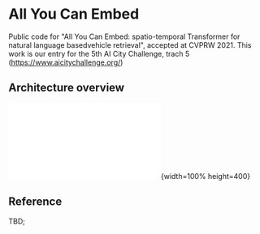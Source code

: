 # All You Can Embed
Public code for "All You Can Embed: spatio-temporal Transformer for natural language basedvehicle retrieval", accepted at CVPRW 2021.
This work is our entry for the 5th AI City Challenge, trach 5 (https://www.aicitychallenge.org/)

## Architecture overview
![Alt](./architecture.pdf){width=100% height=400}

## Reference
TBD;
